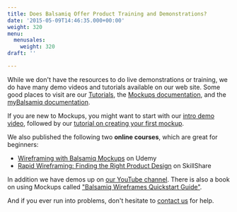 ```yaml
---
title: Does Balsamiq Offer Product Training and Demonstrations?
date: '2015-05-09T14:46:35.000+00:00'
weight: 320
menu:
  menusales:
    weight: 320
draft: ''

---
```


While we don't have the resources to do live demonstrations or training, we do have many demo videos and tutorials available on our web site. Some good places to visit are our [Tutorials](/tutorials/), the [Mockups documentation](https://docs.balsamiq.com/desktop/), and the [myBalsamiq documentation](https://docs.balsamiq.com/mybalsamiq/).

If you are new to Mockups, you might want to start with our [intro demo video](/tutorials/introvideo/), followed by our [tutorial on creating your first mockup](/tutorials/firstmockup/).

We also published the following two **online courses**, which are great for beginners:

*   [Wireframing with Balsamiq Mockups](https://www.udemy.com/wireframing-with-balsamiq-mockups/) on Udemy
*   [Rapid Wireframing: Finding the Right Product Design](https://www.skillshare.com/classes/design/Rapid-Wireframing-Finding-the-Right-Product-Design/1947996659) on SkillShare

In addition we have demos up on [our YouTube channel](https://www.youtube.com/playlist?list=PLVlyYfbClWxRpOSJvalIUTBxoqkrzowzI). There is also a book on using Mockups called ["Balsamiq Wireframes Quickstart Guide"](/resources/books/).

And if you ever run into problems, don't hesitate to [contact us](https://balsamiq.com/company/#contact) for help.